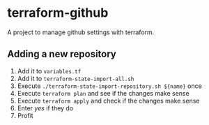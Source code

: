 # terraform-github

A project to manage github settings with terraform.

## Adding a new repository

1. Add it to `variables.tf`
2. Add it to `terraform-state-import-all.sh`
3. Execute `./terraform-state-import-repository.sh ${name}` once
4. Execute `terraform plan` and see if the changes make sense
5. Execute `terraform apply` and check if the changes make sense
6. Enter *yes* if they do
7. Profit
